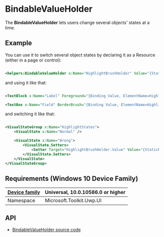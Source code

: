 # BindableValueHolder

The **BindableValueHolder** lets users change several objects' states at a time.

## Example

You can use it to switch several object states by declaring it as a Resource (either in a page or control):

```xml

<helpers:BindableValueHolder x:Name="HighlightBrushHolder" Value="{StaticResource BlackBrush}" />

```

and using it like that:

```xml

<TextBlock x:Name="Label" Foreground="{Binding Value, ElementName=HighlightBrushHolder}" />

<TextBox x:Name="Field" BorderBrush="{Binding Value, ElementName=HighlightBrushHolder}" />

```

and switching it like that:

```xml

<VisualStateGroup x:Name="HighlightStates">
    <VisualState x:Name="Normal" />

    <VisualState x:Name="Wrong">
        <VisualState.Setters>
            <Setter Target="HighlightBrushHolder.Value" Value="{StaticResource RedBrush}" />
        </VisualState.Setters>
    </VisualState>
</VisualStateGroup>

```

## Requirements (Windows 10 Device Family)

| [Device family](http://go.microsoft.com/fwlink/p/?LinkID=526370) | Universal, 10.0.10586.0 or higher |
| --- | --- |
| Namespace | Microsoft.Toolkit.Uwp.UI |

## API

* [BindableValueHolder source code](https://github.com/Microsoft/UWPCommunityToolkit/blob/master/Microsoft.Toolkit.Uwp.UI/Helpers/BindableValueHolder.cs)